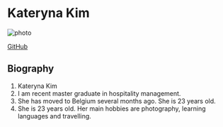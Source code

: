 # Kateryna Kim

![photo](https://avatars1.githubusercontent.com/u/63308447?s=400&u=dbbfae3baf8d0093d7967051d9809b29aee79a5b&v=4)

[GitHub](https://github.com/katerynakim/)

## Biography

1. Kateryna Kim
2. I am recent master graduate in hospitality management.
3. She has moved to Belgium several months ago. She is 23 years old. 
4. She is 23 years old. Her main hobbies are photography, learning languages and travelling.
